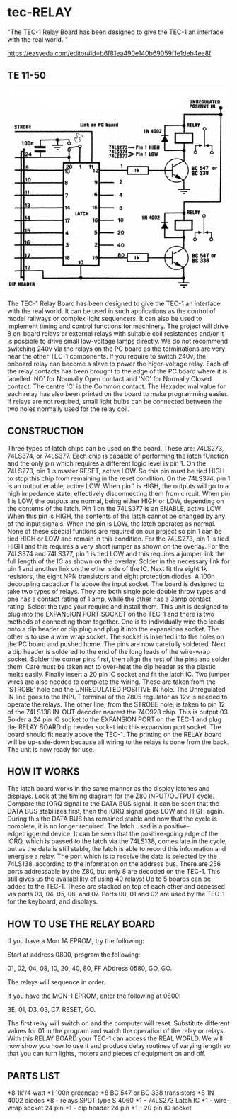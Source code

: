 # tec-RELAY

"The TEC-1 Relay Board has been designed to give the TEC-1 an interface with the real world. "

https://easyeda.com/editor#id=b6f81ea490e140b69059f1e1deb4ee8f


## TE 11-50

![](https://github.com/SteveJustin1963/tec-RELAY/blob/master/TE%20circuit.png)

The TEC-1 Relay Board has been designed to give the TEC-1 an interface with the real world. It can be used in such applications as the control of model railways or complex light sequencers. It can also be used to implement timing and control functions for machinery. The project will drive 8 on-board relays or external relays with suitable coil resistances and/or it is possible to drive small low-voltage lamps directly. We do not recommend switching 240v via the relays on the PC board as the terminations are very near the other TEC-1 components. If you require to switch 240v, the onboard relay can become a slave to power the higer-voltage relay. Each of the relay contacts has been brought to the edge of the PC board where it is labelled 'NO' for Normally Open contact and 'NC' for Normally Closed contact. The centre 'C' is the Common contact. The Hexadecimal value for each relay has also been printed on the board to make programming easier. If relays are not required, small light bulbs can be connected between the two holes normally used for the relay coil.

## CONSTRUCTION 
Three types of latch chips can be used on the board. These are: 74LS273, 74LS374, or 74LS377. Each chip is capable of performing the latch fUnction and the only pin which requires a different logic level is pin 1. On the 74LS273, pin 1 is master RESET, active LOW. So this pin must be tied HIGH to stop this chip from remaining in the reset condition.  On the 74LS374, pin 1 is an output  enable, active LOW. When pin 1 is HIGH, the outputs will go to a high impedance state, effectively disconnecting them from circuit. When pin 1 is LOW, the outputs are normal, being either HIGH or LOW, depending on the contents of the latch. Pin 1 on the 74LS377 is an ENABLE, active LOW. When this pin is HIGH, the contents of the latch cannot be changed by any of the input signals. When the pin is LOW, the latch operates as normal. None of these special funtions are required on our project so pin 1 can be tied HIGH or LOW and remain in this condition. For the 74LS273, pin 1 is tied HIGH and this requires a very short jumper as shown on the overlay. For the 74LS374 and 74LS377, pin 1 is tied LOW and this requires a jumper link the full length of the IC as shown on the overlay. Solder in the necessary link for pin 1 and another link on the other side of the IC. Next fit the eight 1k resistors, the eight NPN transistors and eight protection diodes. A 100n decoupling capacitor fits above the input socket. The board is designed to take two types of relays. They are both single pole double throw types and one has a contact rating of 1 amp, while the other has a 3amp contact rating. Select the type your require and install them. This unit is designed to plug into the EXPANSION PORT SOCKET on the TEC-1 and there is two methods of connecting them together. One is to individually wire the leads onto a dip header or dip plug and plug it into the expansions socket. The other is to use a wire wrap socket. The socket is inserted into the holes on the PC board and pushed home. The pins are now carefully soldered. Next a dip header is soldered to the end of the long leads of the wire-wrap socket. Solder the corner pins first, then align the rest of the pins and solder them. Care must be taken not to over-heat the dip header as the plastic melts easily. Finally insert a 20 pin IC socket and fit the latch IC. Two jumper wires are also needed to complete the wiring. These are taken from the 'STROBE' hole and the UNREGULATED POSITIVE IN hole. The Unregulated IN line goes to the INPUT terminal of the 7805 regulator as 12v is needed to operate the relays. The other line, from the STROBE hole, is taken to pin 12 of the 74LS138 IN-OUT decoder nearest the 74C923 chip. This is output 03. Solder a 24 pin IC socket to the EXPANSION PORT on the TEC-1 and plug the RELAY BOARD dip header socket into this expansion port socket. The board should fit neatly above the TEC-1. The printing on the RELAY board will be up-side-down because all wiring to the relays is done from the back. The unit is now ready for use.  

## HOW IT WORKS
The latch board works in the same manner as the display latches and displays. Look at the timing diagram for the Z80 INPUT/OUTPUT cycle. Compare the IORQ signal to the DATA BUS signal. It can be seen that the DATA BUS stabilizes first, then the IORQ signal goes LOW and HIGH again. During this the DATA BUS has remained stable and now that the cycle is complete, it is no longer required. The latch used is a positive-edgetriggered device. It can be seen that the positive-going edge of the IORQ, which is passed to the latch via the 74LS138, comes late in the cycle, but as the data is still stable, the latch is able to record this information and energise a relay. The port which is to receive the data is selected by the 74LS138, according to the information on the address bus. There are 256 ports addressable by the Z80, but only 8 are decoded on the TEC-1. This still gives us the availablility of using 40 relays! Up to 5 boards can be added to the TEC-1. These are stacked on top of each other and accessed via ports 03, 04, 05, 06, and 07. Ports 00, 01 and 02 are used by the TEC-1 for the keyboard, and displays. 

## HOW TO USE THE RELAY BOARD
If you have a Mon 1A EPROM, try the following:

Start at address 0800, program the following: 

01, 02, 04, 08, 10, 20, 40, 80, FF ADdress 0580, GO, GO. 

The relays will sequence in order. 

If you have the MON-1 EPROM, enter the following at 0800: 

3E, 01, D3, 03, C7. RESET, GO. 

The first relay will switch on and the computer will reset. Substitute different values for 01 in the program and watch the operation of the relay or relays. With this RELAY BOARD your TEC-1 can access the REAL WORLD. We will now show you how to use it and produce delay routines of varying length so that you can turn lights, motors and pieces of equipment on and off. 

## PARTS LIST
*8 1k'/4 watt
*1 100n greencap
*8 BC 547 or BC 338 transistors
*8 1N 4002 diodes
*8 - relays SPDT type S 4060
*1 - 74LS273 Latch IC
*1 - wire-wrap socket 24 pin
*1 - dip header 24 pin
*1 - 20 pin IC socket




